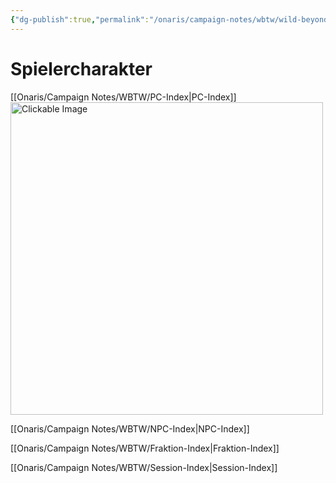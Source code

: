 ```yaml
---
{"dg-publish":true,"permalink":"/onaris/campaign-notes/wbtw/wild-beyond-the-witchlight/","tags":["overview","kampagne/witchlight"]}
---
```


# Spielercharakter
[[Onaris/Campaign Notes/WBTW/PC-Index\|PC-Index]]
<a href="src/site/notes/Onaris/Campaign Notes/WBTW/PC-Index">
  <img src="witchlightPcParty.png" alt="Clickable Image" width="500">
</a>

[[Onaris/Campaign Notes/WBTW/NPC-Index\|NPC-Index]]

[[Onaris/Campaign Notes/WBTW/Fraktion-Index\|Fraktion-Index]]

[[Onaris/Campaign Notes/WBTW/Session-Index\|Session-Index]]

